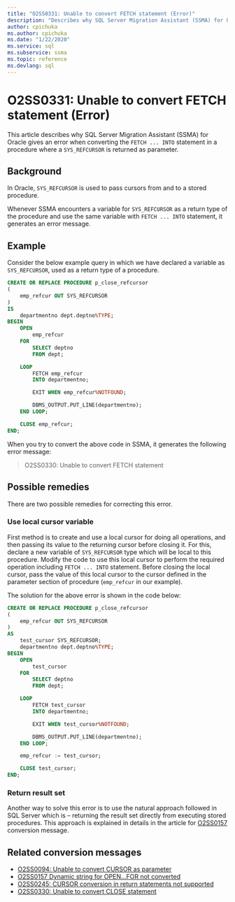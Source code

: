 ```yaml
---
title: "O2SS0331: Unable to convert FETCH statement (Error)"
description: "Describes why SQL Server Migration Assistant (SSMA) for Oracle gives an error when converting the FETCH statement in a procedure where a SYS_REFCURSOR is returned as parameter."
author: cpichuka
ms.author: cpichuka
ms.date: "1/22/2020"
ms.service: sql
ms.subservice: ssma
ms.topic: reference
ms.devlang: sql
---
```


# O2SS0331: Unable to convert FETCH statement (Error)

This article describes why SQL Server Migration Assistant (SSMA) for Oracle gives an error when converting the `FETCH ... INTO` statement in a procedure where a `SYS_REFCURSOR` is returned as parameter.

## Background

In Oracle, `SYS_REFCURSOR` is used to pass cursors from and to a stored procedure.

Whenever SSMA encounters a variable for `SYS_REFCURSOR` as a return type of the procedure and use the same variable with `FETCH ... INTO` statement, it generates an error message.

## Example

Consider the below example query in which we have declared a variable as `SYS_REFCURSOR`, used as a return type of a procedure.

```sql
CREATE OR REPLACE PROCEDURE p_close_refcursor
(
    emp_refcur OUT SYS_REFCURSOR
)
IS
    departmentno dept.deptno%TYPE;
BEGIN
    OPEN
        emp_refcur
    FOR
        SELECT deptno
        FROM dept;

    LOOP
        FETCH emp_refcur
        INTO departmentno;

        EXIT WHEN emp_refcur%NOTFOUND;

        DBMS_OUTPUT.PUT_LINE(departmentno);
    END LOOP;

    CLOSE emp_refcur;
END;
```

When you try to convert the above code in SSMA, it generates the following error message:

> O2SS0330: Unable to convert FETCH statement

## Possible remedies

There are two possible remedies for correcting this error.

### Use local cursor variable

First method is to create and use a local cursor for doing all operations, and then passing its value to the returning cursor before closing it. For this, declare a new variable of `SYS_REFCURSOR` type which will be local to this procedure. Modify the code to use this local cursor to perform the required operation including `FETCH ... INTO` statement. Before closing the local cursor, pass the value of this local cursor to the cursor defined in the parameter section of procedure (`emp_refcur` in our example).

The solution for the above error is shown in the code below:

```sql
CREATE OR REPLACE PROCEDURE p_close_refcursor
(
    emp_refcur OUT SYS_REFCURSOR
)
AS
    test_cursor SYS_REFCURSOR;
    departmentno dept.deptno%TYPE;
BEGIN
    OPEN
        test_cursor
    FOR
        SELECT deptno
        FROM dept;

    LOOP
        FETCH test_cursor
        INTO departmentno;

        EXIT WHEN test_cursor%NOTFOUND;

        DBMS_OUTPUT.PUT_LINE(departmentno);
    END LOOP;

    emp_refcur := test_cursor;

    CLOSE test_cursor;
END;
```

### Return result set

Another way to solve this error is to use the natural approach followed in SQL Server which is – returning the result set directly from executing stored procedures. This approach is explained in details in the article for [O2SS0157](o2ss0157.md) conversion message.

## Related conversion messages

* [O2SS0094: Unable to convert CURSOR as parameter](o2ss0094.md)
* [O2SS0157 Dynamic string for OPEN...FOR not converted](o2ss0157.md)
* [O2SS0245: CURSOR conversion in return statements not supported](o2ss0245.md)
* [O2SS0330: Unable to convert CLOSE statement](o2ss0330.md)
